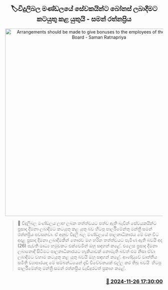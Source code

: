 <p align='center'><b><h2 align='center' title='Arrangements should be made to give bonuses to the employees of the Electricity Board - Saman Ratnapriya'>🏷විදුලිබල මණ්ඩලයේ සේවකයින්ට බෝනස් ලබාදීමට කටයුතු කළ යුතුයි - සමන් රත්නප්‍රිය</h2></b></p>
<p align='center'><img src='https://helakuru.sgp1.cdn.digitaloceanspaces.com/esana/images/lib/saman-rathnapriya-new-tt.jpg' width='600' alt='Arrangements should be made to give bonuses to the employees of the Electricity Board - Saman Ratnapriya'></p>

>📝 විදුලිබල මණ්ඩලය ලාභ ලබන තත්ත්වයට පත්ව ඇති බැවින් සේවයකයින්ට ප්‍රසාද දීමනා ලබාදීමට කටයුතු කළ යුතු බව හිටපු පාර්ලිමේන්තු මන්ත්‍රී සමන් රත්නප්‍රිය පවසනවා.
ඒ අනුව විදුලි බල මණ්ඩලයේ පාලනාධිකාරය මේ වන විට අදාළ ප්‍රසාද දීමනා ලබාදීමකින් තොරව මග හරින තත්ත්වයට පැමිණ ඇති බවයි අද (26) පැවති මාධ්‍ය හමුවකට එක්වෙමින් ඔහු ​සඳහන් කළේ.
එලෙස ප්‍රසාද දීමනා ලබානොදී සිටීමට පාලනාධිකාරයට හැකියාවක් නොමැති බවත් එම නිසා ඒවා ලබාදීමට වහාම කටයුතු කළ යුතු බවයි ඔහු සඳහන් කළේ.
ආණ්ඩුවේ වෘත්තීය සමිති ව්‍යාපාරයද මේ සම්බන්ධයෙන් දැඩි විවේචනයක් එල්ල කර තිබූ බවයි  හිටපු පාර්ලිමේන්තු මන්ත්‍රී සමන් රත්නප්‍රිය වැඩිදුරටත් ප්‍රකාශ කළේ. 


<h3 align='right'><a href='https://www.helakuru.lk/esana/p/105462/'>📅 2024-11-26 17:30:00</a></h3>
